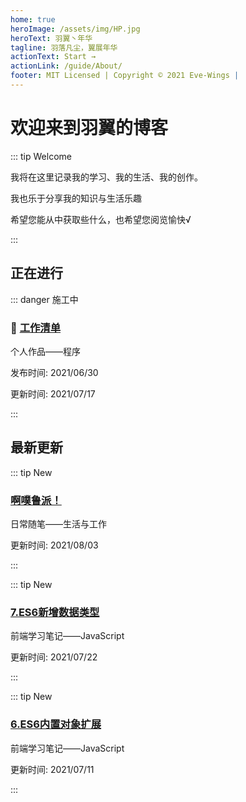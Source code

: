 ```yaml
---
home: true
heroImage: /assets/img/HP.jpg
heroText: 羽翼丶年华
tagline: 羽落凡尘，翼展年华
actionText: Start →
actionLink: /guide/About/
footer: MIT Licensed | Copyright © 2021 Eve-Wings |
---
```


# 欢迎来到羽翼的博客

::: tip Welcome

我将在这里记录我的学习、我的生活、我的创作。

我也乐于分享我的知识与生活乐趣

希望您能从中获取些什么，也希望您阅览愉快√

:::

## 正在进行

::: danger 施工中

### :construction: [工作清单](guide/personal-works/程序/工作清单/)

个人作品——程序

发布时间: 2021/06/30

更新时间: 2021/07/17

:::

## 最新更新

::: tip New

### [啊噗鲁派！](guide/informal-essay/生活与工作/啊噗鲁派！)

日常随笔——生活与工作

更新时间: 2021/08/03

:::

::: tip New

### [7.ES6新增数据类型](guide/fornt-end-learn/base/JavaScript/7.ES6新增数据类型)

前端学习笔记——JavaScript

更新时间: 2021/07/22

:::

::: tip New

### [6.ES6内置对象扩展](guide/fornt-end-learn/base/JavaScript/6.ES6内置对象扩展)

前端学习笔记——JavaScript

更新时间: 2021/07/11

:::































